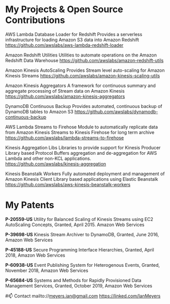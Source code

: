 # My Projects & Open Source Contributions

AWS Lambda Database Loader for Redshift Provides a serverless infrastructure for loading Amazon S3 data into Amazon Redshift
https://github.com/awslabs/aws-lambda-redshift-loader


Amazon Redshift Utilities	Utilities to automate operations on the Amazon Redshift Data Warehouse
https://github.com/awslabs/amazon-redshift-utils

Amazon Kinesis AutoScaling	Provides Stream level auto-scaling for Amazon Kinesis Streams
https://github.com/awslabs/amazon-kinesis-scaling-utils

Amazon Kinesis Aggregators	A framework for continuous summary and aggregate processing of Stream data on Amazon Kinesis
https://github.com/awslabs/amazon-kinesis-aggregators 

DynamoDB Continuous Backup	Provides automated, continuous backup of DynamoDB tables to Amazon S3
https://github.com/awslabs/dynamodb-continuous-backup 

AWS Lambda Streams to Firehose	Module to automatically replicate data from Amazon Kinesis Streams to Kinesis Firehose for long term archive
https://github.com/awslabs/lambda-streams-to-firehose 
	
Kinesis Aggregation Libs	Libraries to provide support for Kinesis Producer Library based Protocol Buffers aggregation and de-aggregation for AWS Lambda and other non-KCL applications.
https://github.com/awslabs/kinesis-aggregation 
	
Kinesis Beanstalk Workers	Fully automated deployment and management of Amazon Kinesis Client Library based applications using Elastic Beanstalk
https://github.com/awslabs/aws-kinesis-beanstalk-workers  
	

# My Patents

**P-20559-US** Utility for Balanced Scaling of Kinesis Streams using EC2 AutoScaling Concepts, Granted, April 2015. Amazon Web Services

**P-39698-US** Kinesis Stream Archiver to DynamoDB, Granted, June 2016, Amazon Web Services

**P-45188-US** Secure Programming Interface Hierarchies, Granted, April 2018, Amazon Web Services

**P-60938-US** Event Publishing System for Heterogenous Events, Granted, November 2018, Amazon Web Services

**P-65684-US** Systems and Methods for Rapidly Provisioned Data Management Services, Granted, October 2019, Amazon Web Services

#📫 Contact
mailto://meyers.ian@gmail.com
https://linked.com/IanMeyers
